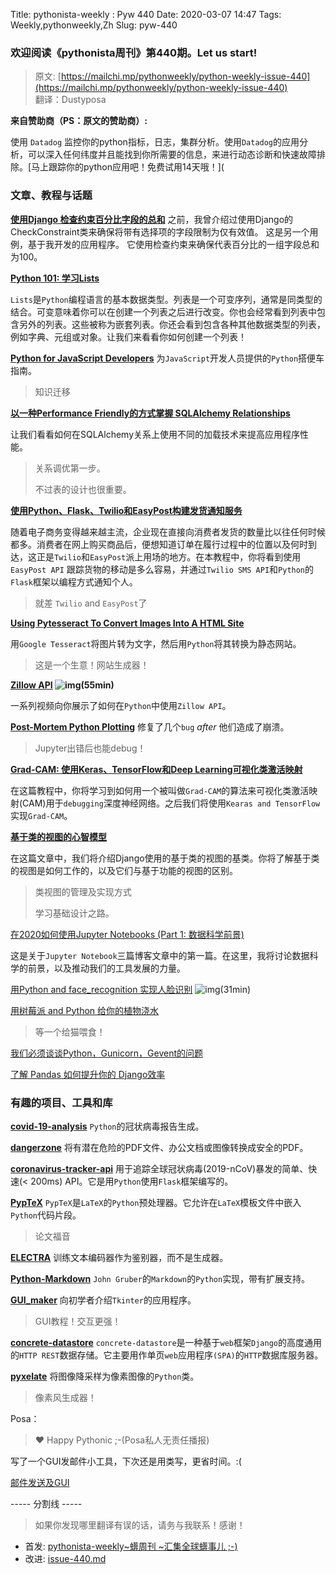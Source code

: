 Title: pythonista-weekly : Pyw 440
Date: 2020-03-07 14:47
Tags: Weekly,pythonweekly,Zh 
Slug: pyw-440

### 欢迎阅读《pythonista周刊》第440期。Let us start!


>原文: [https://mailchi.mp/pythonweekly/python-weekly-issue-440](https://mailchi.mp/pythonweekly/python-weekly-issue-440)  
>翻译：Dustyposa

**来自赞助商（PS：原文的赞助商）:**

使用 `Datadog` 监控你的python指标，日志，集群分析。使用`Datadog`的应用分析，可以深入任何纬度并且能找到你所需要的信息，来进行动态诊断和快速故障排除。[马上跟踪你的python应用吧！免费试用14天哦！](

### 文章、教程与话题


**[使用Django 检查约束百分比字段的总和](https://adamj.eu/tech/2020/03/10/django-check-constraints-sum-percentage-fields/)**
之前，我曾介绍过使用Django的CheckConstraint类来确保将带有选择项的字段限制为仅有效值。 这是另一个用例，基于我开发的应用程序。 它使用检查约束来确保代表百分比的一组字段总和为100。

**[Python 101: 学习Lists](https://www.blog.pythonlibrary.org/2020/03/10/python-101-learning-about-lists/)**

`Lists`是`Python`编程语言的基本数据类型。列表是一个可变序列，通常是同类型的结合。可变意味着你可以在创建一个列表之后进行改变。你也会经常看到列表中包含另外的列表。这些被称为嵌套列表。你还会看到包含各种其他数据类型的列表，例如字典、元组或对象。让我们来看看你如何创建一个列表！

**[Python for JavaScript Developers](https://www.valentinog.com/blog/python-for-js/)**
为`JavaScript`开发人员提供的`Python`搭便车指南。

> 知识迁移

**[以一种Performance Friendly的方式掌握 SQLAlchemy Relationships](https://blog.theodo.com/2020/03/sqlalchemy-relationship-performance/)**

让我们看看如何在SQLAlchemy关系上使用不同的加载技术来提高应用程序性能。

> 关系调优第一步。
>
> 不过表的设计也很重要。

**[使用Python、Flask、Twilio和EasyPost构建发货通知服务](https://www.twilio.com/blog/build-shipment-notification-service-python-flask-twilio-easypost)**

随着电子商务变得越来越主流，企业现在直接向消费者发货的数量比以往任何时候都多。消费者在网上购买商品后，便想知道订单在履行过程中的位置以及何时到达，这正是`Twilio`和`EasyPost`派上用场的地方。在本教程中，你将看到使用`EasyPost API` 跟踪货物的移动是多么容易，并通过`Twilio SMS API`和`Python`的`Flask`框架以编程方式通知个人。

> 就差 `Twilio` and `EasyPost`了

**[Using Pytesseract To Convert Images Into A HTML Site](https://pythonweekly.us2.list-manage.com/track/click?u=e2e180baf855ac797ef407fc7&id=7268f218a5&e=57c131a127)**

用`Google Tesseract`将图片转为文字，然后用`Python`将其转换为静态网站。

> 这是一个生意！网站生成器！



**[Zillow API](https://www.youtube.com/playlist?list=PLT8WeU5lHsiRgqUP0R63wCuwL_CgWNc7W) ![img](https://gallery.mailchimp.com/e2e180baf855ac797ef407fc7/images/8def3887-e9e9-4a48-95e0-74045a6a23fc.png)(55min)**

一系列视频向你展示了如何在`Python`中使用`Zillow API`。

**[Post-Mortem Python Plotting](https://andyljones.com/posts/post-mortem-plotting.html)**
修复了几个`bug` *after* 他们造成了崩溃。

> Jupyter出错后也能debug！

**[Grad-CAM: 使用Keras、TensorFlow和Deep Learning可视化类激活映射](https://www.pyimagesearch.com/2020/03/09/grad-cam-visualize-class-activation-maps-with-keras-tensorflow-and-deep-learning/)**

在这篇教程中，你将学习到如何用一个被叫做`Grad-CAM`的算法来可视化类激活映射(CAM)用于`debugging`深度神经网络。之后我们将使用`Kearas and TensorFlow`实现`Grad-CAM`。

**[基于类的视图的心智模型](https://djangodeconstructed.com/2020/01/03/mental-models-for-class-based-views/)**

在这篇文章中，我们将介绍Django使用的基于类的视图的基类。你将了解基于类的视图是如何工作的，以及它们与基于功能的视图的区别。

> 类视图的管理及实现方式
>
> 学习基础设计之路。

[在2020如何使用Jupyter Notebooks (Part 1: 数据科学前景)](https://ljvmiranda921.github.io/notebook/2020/03/06/jupyter-notebooks-in-2020/)

这是关于`Jupyter Notebook`三篇博客文章中的第一篇。在这里，我将讨论数据科学的前景，以及推动我们的工具发展的力量。



[用Python and face_recognition 实现人脸识别](https://www.youtube.com/watch?v=535acCxjHCI) ![img](https://gallery.mailchimp.com/e2e180baf855ac797ef407fc7/images/8def3887-e9e9-4a48-95e0-74045a6a23fc.png)(31min)

[用树莓派 and Python 给你的植物浇水](https://blog.alanconstantino.com/articles/water-your-plant-using-a-raspberry-pi-and-python.html)

> 等一个给猫喂食！

[我们必须谈谈Python，Gunicorn，Gevent的问题](https://rachelbythebay.com/w/2020/03/07/costly/)

[了解 Pandas 如何提升你的 Django效率](https://blog.urbanpiper.com/how-knowing-pandas-can-boost-your-django-efficiency/)

### 有趣的项目、工具和库

**[covid-19-analysis](https://github.com/AaronWard/covid-19-analysis)**
`Python`的冠状病毒报告生成。

**[dangerzone](https://github.com/firstlookmedia/dangerzone)**
将有潜在危险的PDF文件、办公文档或图像转换成安全的PDF。

**[coronavirus-tracker-api](https://github.com/ExpDev07/coronavirus-tracker-api)**
用于追踪全球冠状病毒(2019-nCoV)暴发的简单、快速(< 200ms) API。它是用`Python`使用`Flask`框架编写的。

**[PypTeX](https://github.com/sloisel/pyptex)**
`PypTeX`是`LaTeX`的`Python`预处理器。它允许在`LaTeX`模板文件中嵌入`Python`代码片段。

> 论文福音

**[ELECTRA](https://github.com/google-research/electra)**
训练文本编码器作为鉴别器，而不是生成器。

**[Python-Markdown](https://github.com/Python-Markdown/markdown)**
`John Gruber`的`Markdown`的`Python`实现，带有扩展支持。

**[GUI_maker](https://github.com/max-dotpy/GUI_maker)**
向初学者介绍`Tkinter`的应用程序。

> GUI教程！交互更强！

**[concrete-datastore](https://github.com/netsach/concrete-datastore)**
`concrete-datastore`是一种基于`web`框架`Django`的高度通用的`HTTP REST`数据存储。它主要用作单页`web`应用程序`(SPA)`的`HTTP`数据库服务器。

**[pyxelate](https://github.com/sedthh/pyxelate)**
将图像降采样为像素图像的`Python`类。

> 像素风生成器！



Posa：

> ❤️ Happy Pythonic ;-(Posa私人无责任播报)  

写了一个GUI发邮件小工具，下次还是用类写，更省时间。:(

[邮件发送及GUI](https://github.com/Dustyposa/goSpider/blob/master/small_projects/email_sending)



----- 分割线 -----

> 如果你发现哪里翻译有误的话，请务与我联系！感谢！
>




- 首发: [pythonista-weekly~蠎周刊 ~汇集全球蠎事儿 ;-)](http://weekly.pychina.org/python-weekly/pyw-440.html)
- 改进: [issue-440.md](https://github.com/PyChina/weekly/blob/master/content/python-weekly/issue%23440.md)


